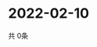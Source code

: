 # 2022-02-10
  共 0条

  <!-- BEGIN -->
  <!-- 最后更新时间Thu Feb 10 2022 04:04:32 GMT+0000 (Coordinated Universal Time) -->
  
  <!-- END -->
  
  
